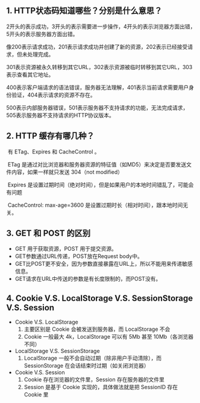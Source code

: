 ## 1. HTTP状态码知道哪些？分别是什么意思？

​		2开头的表示成功，3开头的表示需要进一步操作，4开头的表示浏览器方面出错，5开头的表示服务器方面出错。

​		像200表示请求成功，201表示请求成功并创建了新的资源，202表示已经接受请求，但未处理完成。

​		301表示资源被永久转移到其它URL，302表示资源被临时转移到其它URL，303表示查看其它地址。

​		400表示客户端请求的语法错误，服务器无法理解，401表示当前请求需要用户身份验证，404表示请求的资源不存在。

​		500表示内部服务器错误，501表示服务器不支持请求的功能，无法完成请求，505表示服务器不支持请求的HTTP协议版本。



## 2. HTTP 缓存有哪几种？

​		有 ETag、Expires 和 CacheControl 。

​		ETag 是通过对比浏览器和服务器资源的特征值（如MD5）来决定是否要发送文件内容，如果一样就只发送 304（not modified）

​		Expires 是设置过期时间（绝对时间），但是如果用户的本地时间错乱了，可能会有问题

​		CacheControl: max-age=3600 是设置过期时长（相对时间），跟本地时间无关。

## 3. GET 和 POST 的区别

- GET 用于获取资源，POST 用于提交资源。
- GET参数通过URL传递，POST放在Request body中。
- GET比POST更不安全，因为参数直接暴露在URL上，所以不能用来传递敏感信息。
- GET请求在URL中传送的参数是有长度限制的，而POST没有。

## 4. Cookie V.S. LocalStorage V.S. SessionStorage V.S. Session

- Cookie V.S. LocalStorage
  1. 主要区别是 Cookie 会被发送到服务器，而 LocalStorage 不会
  2. Cookie 一般最大 4k，LocalStorage 可以有 5Mb 甚至 10Mb（各浏览器不同）
- LocalStorage V.S. SessionStorage
  1. LocalStorage 一般不会自动过期（除非用户手动清除），而 SessionStorage 在会话结束时过期（如关闭浏览器）
- Cookie V.S. Session
  1. Cookie 存在浏览器的文件里，Session 存在服务器的文件里
  2. Session 是基于 Cookie 实现的，具体做法就是把 SessionID 存在 Cookie 里

















